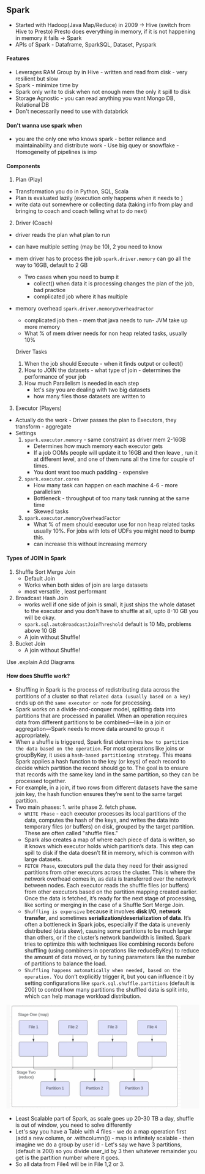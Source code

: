 ## Spark 

- Started with Hadoop(Java Map/Reduce) in 2009 -> Hive (switch from Hive to Presto) Presto does everything in memory, if it is not happening in memory it fails -> Spark 
- APIs of Spark - Dataframe, SparkSQL, Dataset, Pyspark

#### Features 
- Leverages RAM 
Group by in Hive - written and read from disk - very resilient but slow 
- Spark - minimize time by
- Spark only write to disk when not enough mem the only it spill to disk 
- Storage Agnostic - you can read anything you want Mongo DB, Relational DB 
- Don't necessarily need to use with databrick 

#### Don't wanna use spark when
- you are the only one who knows spark - better reliance and maintainability and distribute work - Use big quey or snowflake - Homogeneity of pipelines is imp

#### Components 

1. Plan   (Play)
- Transformation you do in Python, SQL, Scala
- Plan is evaluated lazily (execution only happens when it needs to )
- write data out somewhere or collecting data (taking info from play and bringing to coach and coach telling what to do next)

2. Driver (Coach)
- driver reads the plan what plan to run 
- can have multiple setting (may be 10), 2 you need to know
- mem driver has to process the job `spark.driver.memory` can go all the way to 16GB, default to 2 GB 
    - Two cases when you need to bump it 
        - collect() when data it is processing changes the plan of the job, bad practice
        - complicated job where it has multiple 
- memory overhead `spark.driver.memoryOverheadFactor`
    - complicated job then - mem that java needs to run- JVM take up more memory
    - What % of mem driver needs for non heap related tasks, usually 10%

    Driver Tasks 
    1. When the job should Execute - when it finds output or collect() 
    2. How to JOIN the datasets - what type of join - determines the performance of your job 
    3. How much Parallelism is needed in each step 
        - let's say you are dealing with two big datasets 
        - how many files those datasets are written to 
        

3. Executor (Players)
- Actually do the work - Driver passes the plan to Executors, they transform - aggregate 
- Settings 
    1. `spark.executor.memory` - same constraint as driver mem 2-16GB 
        - Determines how much memory each executor gets 
        - If a job OOMs people will update it to 16GB and then leave , run it at different level, and one of them runs all the time for couple of times. 
        - You dont want too much padding - expensive 
    2. `spark.executor.cores` 
        - How many task can happen on each machine 4-6 - more parallelism 
        - Bottleneck - throughput of too many task running at the same time
        - Skewed tasks 
    3. `spark.executor.memoryOverheadFactor` 
        - What % of mem should executor use for non heap related tasks usually 10%. For jobs with lots of UDFs you might need to bump this.
        - can increase this without increasing memory


#### Types of JOIN in Spark 
1. Shuffle Sort Merge Join 
    - Default Join 
    - Works when both sides of join are large datasets 
    - most versatile , least performant
2. Broadcast Hash Join 
    - works well if one side of join is small, it just ships the whole dataset to the executor and you don't have to shuffle at all, upto 8-10 GB you will be okay.
    - `spark.sql.autoBroadcastJoinThreshold` default is 10 Mb, problems above 10 GB
    - A join without Shuffle!
3. Bucket Join
    - A join without Shuffle!

Use .explain
Add Diagrams 


#### How does Shuffle work?
- Shuffling in Spark is the process of redistributing data across the partitions of a cluster so that `related data (usually based on a key)` ends up on the `same executor or node` for processing.
- Spark works on a divide-and-conquer model, splitting data into partitions that are processed in parallel. When an operation requires data from different partitions to be combined—like in a join or aggregation—Spark needs to move data around to group it appropriately.
- When a shuffle is triggered, Spark first determines `how to partition the data based on the operation`. For most operations like joins or groupByKey, it uses a `hash-based partitioning strategy`. This means Spark applies a hash function to the key (or keys) of each record to decide which partition the record should go to. The goal is to ensure that records with the same key land in the same partition, so they can be processed together.
- For example, in a join, if two rows from different datasets have the same join key, the hash function ensures they’re sent to the same target partition.
- Two main phases: 1. write phase 2. fetch phase.
    - `WRITE Phase` - each executor processes its local partitions of the data, computes the hash of the keys, and writes the data into temporary files (or buffers) on disk, grouped by the target partition. These are often called "shuffle files." 
    - Spark also creates a map of where each piece of data is written, so it knows which executor holds which partition’s data. This step can spill to disk if the data doesn’t fit in memory, which is common with large datasets.
    - `FETCH Phase`, executors pull the data they need for their assigned partitions from other executors across the cluster. This is where the network overhead comes in, as data is transferred over the network between nodes. Each executor reads the shuffle files (or buffers) from other executors based on the partition mapping created earlier. Once the data is fetched, it’s ready for the next stage of processing, like sorting or merging in the case of a Shuffle Sort Merge Join.
    - `Shuffling is expensive` because it involves **disk I/O**, **network transfer**, and sometimes **serialization/deserialization of data**. It’s often a bottleneck in Spark jobs, especially if the data is unevenly distributed (data skew), causing some partitions to be much larger than others, or if the cluster’s network bandwidth is limited. Spark tries to optimize this with techniques like combining records before shuffling (using combiners in operations like reduceByKey) to reduce the amount of data moved, or by tuning parameters like the number of partitions to balance the load.
    - `Shuffling happens automatically when needed, based on the operation.` You don’t explicitly trigger it, but you can influence it by setting configurations like `spark.sql.shuffle.partitions` (default is 200) to control how many partitions the shuffled data is split into, which can help manage workload distribution.

![Example](resources/ezachly_community_bootcamp/images/shuffle_works.png)
- Least Scalable part of Spark, as scale goes up 20-30 TB a day, shuffle is out of window, you need to solve differently
- Let's say you have a Table with 4 files - we do a map operation first (add a new column, or .withcolumn()) - map is infinitely scalable - then imagine we do a group by user id - Let's say we have 3 partitions, (default is 200) so you divide user_id by 3 then whatever remainder you get is the partition number where it goes. 
- So all data from File4 will be in File 1,2 or 3.

